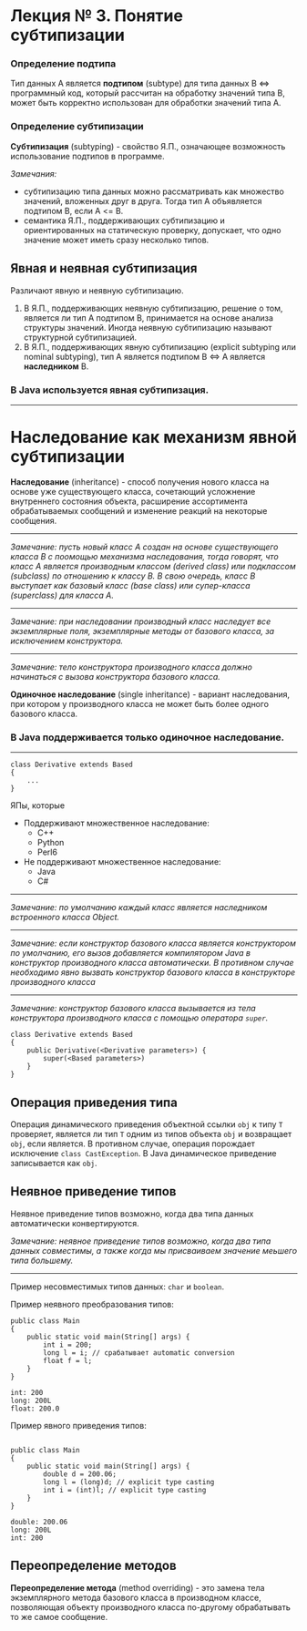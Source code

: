 # Лекция № 3. Понятие субтипизации

### Определение подтипа

Тип данных A является **подтипом** (subtype) для типа данных B <=> программный код, который рассчитан на обработку значений типа B, может быть корректно использован для обработки значений типа A.

### Определение субтипизации

**Субтипизация** (subtyping) - свойство Я.П., означающее возможность использование подтипов в программе.

*Замечания:* 

   - субтипизацию типа данных можно рассматривать как множество значений, вложенных друг в друга. Тогда тип A объявляется подтипом B, если A <= B.
   - семантика Я.П., поддерживающих субтипизацию и ориентированных на статическую проверку, допускает, что одно значение может иметь сразу несколько типов.

## Явная и неявная субтипизация

Различают явную и неявную субтипизацию.

1. В Я.П., поддерживающих неявную субтипизацию, решение о том, является ли тип А подтипом B, принимается на основе анализа структуры значений. Иногда неявную субтипизацию называют структурной субтипизацией.
2. В Я.П., поддерживающих явную субтипизацию (explicit subtyping или nominal subtyping), тип А является подтипом B <=> A является **наследником** B.

### В Java используется явная субтипизация.

------

# Наследование как механизм явной субтипизации

**Наследование** (inheritance) - способ получения нового класса на основе уже существующего класса, сочетающий усложнение внутреннего состояния объекта, расширение ассортимента обрабатываемых сообщений и изменение реакций на некоторые сообщения.

-------
*Замечание: пусть новый класс A создан на основе существующего класса B с поомощью механизма наследования, тогда говорят, что класс A является производным классом (derived class) или подклассом (subclass) по отношению к классу B. В свою очередь, класс B выступает как базовый класс (base class) или супер-класса (superclass) для класса A.*

------
*Замечание: при наследовании производный класс наследует все экземплярные поля, экземплярные методы от базового класса, за исключением конструктора.*

------
*Замечание: тело конструктора производного класса должно начинаться с вызова конструктора базового класса.*

**Одиночное наследование** (single inheritance) - вариант наследования, при котором у производного класса не может быть более одного базового класса.

### В Java поддерживается только одиночное наследование.

------

```
class Derivative extends Based 
{
    ...
}
```

ЯПы, которые

- Поддерживают множественное наследование:
  - C++
  - Python
  - Perl6
- Не поддерживают множественное наследование:
  - Java
  - C#

------
*Замечание: по умолчанию каждый класс является наследником встроенного класса Object.*

------
*Замечание: если конструктор базового класса является конструктором по умолчанию, его вызов добавляется компилятором Java в конструктор производного класса автоматически. В противном случае необходимо явно вызвать конструктор базового класса в конструкторе производного класса*

------
*Замечание: конструктор базового класса вызывается из тела конструктора производного класса с помощью оператора `super`.*

```
class Derivative extends Based 
{
    public Derivative(<Derivative parameters>) {
        super(<Based parameters>)
    }
}
```

## Операция приведения типа

Операция динамического приведения объектной ссылки `obj` к типу `T` проверяет, является ли тип `T` одним из типов объекта `obj` и возвращает `obj`, если является. В противном  случае, операция порождает исключение `class CastException`. В Java динамическое приведение записывается как `obj`.

## Неявное приведение типов

Неявное приведение типов возможно, когда два типа данных автоматически конвертируются.

*Замечание: неявное приведение типов возможно, когда два типа данных совместимы, а также когда мы присваиваем значение меьшего типа большему.*

------

Пример несовместимых типов данных: `char` и `boolean`.

Пример неявного преобразования типов:
```
public class Main 
{
    public static void main(String[] args) {
        int i = 200;
        long l = i; // срабатывает automatic conversion
        float f = l;
    }
}

int: 200
long: 200L
float: 200.0
```

Пример явного приведения типов:
```

public class Main 
{
    public static void main(String[] args) {
        double d = 200.06;
        long l = (long)d; // explicit type casting
        int i = (int)l; // explicit type casting
    }
}

double: 200.06
long: 200L
int: 200
```

## Переопределение методов

**Переопределение метода** (method overriding) - это замена тела экземплярного метода базового класса в производном классе, позволяющая объекту производного класса по-другому обрабатывать то же самое сообщение.